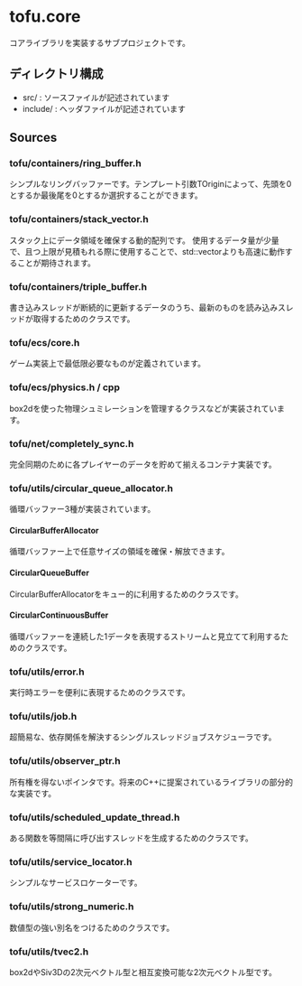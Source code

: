 tofu.core
=========
コアライブラリを実装するサブプロジェクトです。

## ディレクトリ構成
- src/ : ソースファイルが記述されています
- include/ : ヘッダファイルが記述されています

## Sources

### tofu/containers/ring_buffer.h
シンプルなリングバッファーです。テンプレート引数TOriginによって、先頭を0とするか最後尾を0とするか選択することができます。

### tofu/containers/stack_vector.h
スタック上にデータ領域を確保する動的配列です。
使用するデータ量が少量で、且つ上限が見積もれる際に使用することで、std::vector<T>よりも高速に動作することが期待されます。

### tofu/containers/triple_buffer.h
書き込みスレッドが断続的に更新するデータのうち、最新のものを読み込みスレッドが取得するためのクラスです。

### tofu/ecs/core.h
ゲーム実装上で最低限必要なものが定義されています。

### tofu/ecs/physics.h / cpp
box2dを使った物理シュミレーションを管理するクラスなどが実装されています。

### tofu/net/completely_sync.h
完全同期のために各プレイヤーのデータを貯めて揃えるコンテナ実装です。

### tofu/utils/circular_queue_allocator.h
循環バッファー3種が実装されています。
#### CircularBufferAllocator
循環バッファー上で任意サイズの領域を確保・解放できます。
#### CircularQueueBuffer
CircularBufferAllocatorをキュー的に利用するためのクラスです。
#### CircularContinuousBuffer
循環バッファーを連続した1データを表現するストリームと見立てて利用するためのクラスです。

### tofu/utils/error.h
実行時エラーを便利に表現するためのクラスです。
### tofu/utils/job.h
超簡易な、依存関係を解決するシングルスレッドジョブスケジューラです。
### tofu/utils/observer_ptr.h
所有権を得ないポインタです。将来のC++に提案されているライブラリの部分的な実装です。
### tofu/utils/scheduled_update_thread.h
ある関数を等間隔に呼び出すスレッドを生成するためのクラスです。
### tofu/utils/service_locator.h
シンプルなサービスロケーターです。
### tofu/utils/strong_numeric.h
数値型の強い別名をつけるためのクラスです。
### tofu/utils/tvec2.h
box2dやSiv3Dの2次元ベクトル型と相互変換可能な2次元ベクトル型です。


